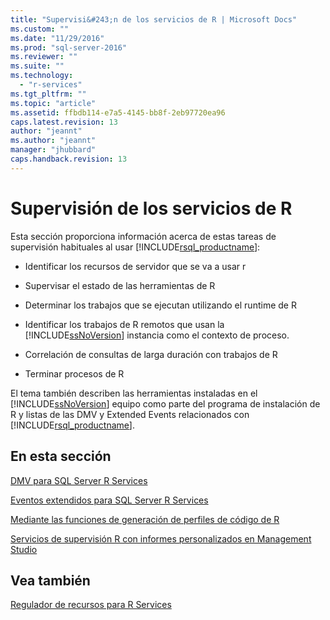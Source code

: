 ```yaml
---
title: "Supervisi&#243;n de los servicios de R | Microsoft Docs"
ms.custom: ""
ms.date: "11/29/2016"
ms.prod: "sql-server-2016"
ms.reviewer: ""
ms.suite: ""
ms.technology: 
  - "r-services"
ms.tgt_pltfrm: ""
ms.topic: "article"
ms.assetid: ffbdb114-e7a5-4145-bb8f-2eb97720ea96
caps.latest.revision: 13
author: "jeannt"
ms.author: "jeannt"
manager: "jhubbard"
caps.handback.revision: 13
---
```

# Supervisi&#243;n de los servicios de R
  Esta sección proporciona información acerca de estas tareas de supervisión habituales al usar [!INCLUDE[rsql_productname](../../includes/rsql-productname-md.md)]:  
  
-   Identificar los recursos de servidor que se va a usar r  
  
-   Supervisar el estado de las herramientas de R  
  
-   Determinar los trabajos que se ejecutan utilizando el runtime de R  
  
-   Identificar los trabajos de R remotos que usan la [!INCLUDE[ssNoVersion](../../includes/ssnoversion-md.md)] instancia como el contexto de proceso.  
  
-   Correlación de consultas de larga duración con trabajos de R  
  
-   Terminar procesos de R  
  
 El tema también describen las herramientas instaladas en el [!INCLUDE[ssNoVersion](../../includes/ssnoversion-md.md)] equipo como parte del programa de instalación de R y listas de las DMV y Extended Events relacionados con [!INCLUDE[rsql_productname](../../includes/rsql-productname-md.md)].  
  
## <a name="in-this-section"></a>En esta sección

[DMV para SQL Server R Services](../../advanced-analytics/r-services/dmvs-for-sql-server-r-services.md)

[Eventos extendidos para SQL Server R Services](../../advanced-analytics/r-services/extended-events-for-sql-server-r-services.md)

[Mediante las funciones de generación de perfiles de código de R](../../advanced-analytics/r-services/using-r-code-profiling-functions.md)

[Servicios de supervisión R con informes personalizados en Management Studio](../../advanced-analytics/r-services/monitor-r-services-using-custom-reports-in-management-studio.md)
  
## <a name="see-also"></a>Vea también  
 [Regulador de recursos para R Services](../../advanced-analytics/r-services/resource-governance-for-r-services.md)  
  
  